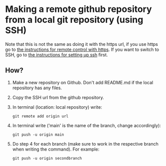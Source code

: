 # Making a remote github repository from a local git repository (using SSH)

Note that this is not the same as doing it with the https url, if you use https go to [the instructions for remote control with https](Github/remotehttps.md). If you want to switch to SSH, go to [the instructions for setting up ssh](Github/setupssh.md) first.

## How?
1. Make a new repository on Github. Don't add README.md if the local repository has any files.
3. Copy the SSH url from the github repository.
4. In terminal (location: local repository) write:
   
   ```git remote add origin url```
5. In terminal write ('main' is the name of the branch, change accordingly):

   ```git push -u origin main```
   
6. Do step 4 for each branch (make sure to work in the respective branch when writing the command). For example:

   ```git push -u origin secondbranch```

